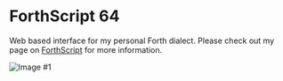 # ForthScript 64 
Web based interface for my personal Forth dialect. Please check out my page on [ForthScript](https://github.com/toukasz/ForthScript) for more information.

![Image #1](https://i.imgur.com/YvGEmxn.png)
